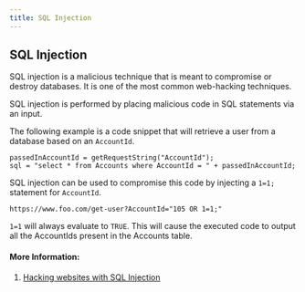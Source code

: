 ```yaml
---
title: SQL Injection
---
```

## SQL Injection
SQL injection is a malicious technique that is meant to compromise or destroy databases. It is one of the most common web-hacking techniques.

SQL injection is performed by placing malicious code in SQL statements via an input. 

The following example is a code snippet that will retrieve a user from a database based on an `AccountId`.

```
passedInAccountId = getRequestString("AccountId");
sql = "select * from Accounts where AccountId = " + passedInAccountId;
```

SQL injection can be used to compromise this code by injecting a `1=1;` statement for `AccountId`.

`https://www.foo.com/get-user?AccountId="105 OR 1=1;"`

`1=1` will always evaluate to `TRUE`. This will cause the executed code to output all the AccountIds present in the Accounts table.

#### More Information:

1. [Hacking websites with SQL Injection](https://www.youtube.com/watch?v=_jKylhJtPmI)

